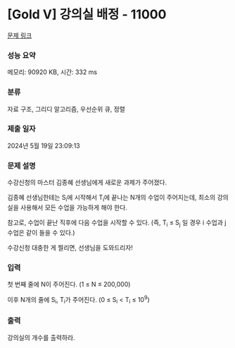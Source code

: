 # [Gold V] 강의실 배정 - 11000 

[문제 링크](https://www.acmicpc.net/problem/11000) 

### 성능 요약

메모리: 90920 KB, 시간: 332 ms

### 분류

자료 구조, 그리디 알고리즘, 우선순위 큐, 정렬

### 제출 일자

2024년 5월 19일 23:09:13

### 문제 설명

<p style="user-select: auto !important;">수강신청의 마스터 김종혜 선생님에게 새로운 과제가 주어졌다. </p>

<p style="user-select: auto !important;">김종혜 선생님한테는 S<sub style="user-select: auto !important;">i</sub>에 시작해서 T<sub style="user-select: auto !important;">i</sub>에 끝나는 N개의 수업이 주어지는데, 최소의 강의실을 사용해서 모든 수업을 가능하게 해야 한다. </p>

<p style="user-select: auto !important;">참고로, 수업이 끝난 직후에 다음 수업을 시작할 수 있다. (즉, T<sub style="user-select: auto !important;">i</sub> ≤ S<sub style="user-select: auto !important;">j</sub> 일 경우 i 수업과 j 수업은 같이 들을 수 있다.)</p>

<p style="user-select: auto !important;">수강신청 대충한 게 찔리면, 선생님을 도와드리자!</p>

### 입력 

 <p style="user-select: auto !important;">첫 번째 줄에 N이 주어진다. (1 ≤ N ≤ 200,000)</p>

<p style="user-select: auto !important;">이후 N개의 줄에 S<sub style="user-select: auto !important;">i</sub>, T<sub style="user-select: auto !important;">i</sub>가 주어진다. (0 ≤ S<sub style="user-select: auto !important;">i</sub> < T<sub style="user-select: auto !important;">i</sub> ≤ 10<sup style="user-select: auto !important;">9</sup>)</p>

### 출력 

 <p style="user-select: auto !important;">강의실의 개수를 출력하라.</p>

